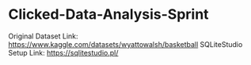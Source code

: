 # Clicked-Data-Analysis-Sprint
Original Dataset Link: https://www.kaggle.com/datasets/wyattowalsh/basketball
SQLiteStudio Setup Link: https://sqlitestudio.pl/
